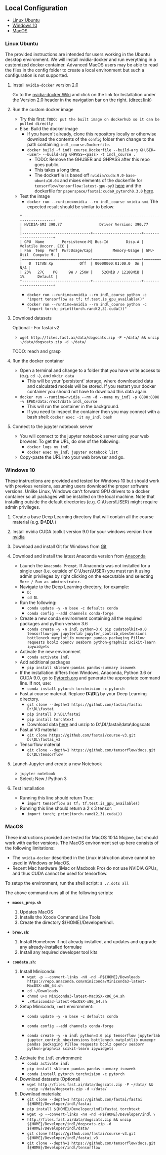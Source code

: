 ## Local Configuration

* [Linux Ubuntu](#linux-ubuntu)
* [Windows 10](#windows-10)
* [MacOS](#macos)

### Linux Ubuntu

The provided instructions are intended for users working in the Ubuntu desktop environment. We will 
install nvidia-docker and run everything in a customized docker container. Advanced MacOS users
may be able to read the files in the config folder to create a local environment but such a configuration is not
supported.

1. Install `nvidia-docker` version 2.0

    Go to the [nvidia-docker Wiki](https://github.com/NVIDIA/nvidia-docker/wiki) and click on the link for
    Installation under the Version 2.0 header in the navigation bar on the right.
    ([direct link](https://github.com/NVIDIA/nvidia-docker/wiki/Installation-(version-2.0)))

1. Run the custom docker image

    * Try this first: `TODO: put the built image on dockerhub so it can be pulled directly`
    * Else: Build the docker image
        * If you haven't already, clone this repository locally or otherwise download the contents of the
        `config` folder then change to the path containing `indl_course.Dockerfile`.
        * `docker build -f indl_course.Dockerfile --build-arg GHUSER=<user> --build-arg GHPASS=<pass> -t indl_course .`
            * TODO: Remove the GHUSER and GHPASS after this repo goes public.
            * This takes a long time.
            * The dockerfile is based off `nvidia/cuda:9.0-base-ubuntu16.04` and mixes elements of the dockerfile
            for `tensorflow/tensorflow:latest-gpu-py3` [here](https://github.com/tensorflow/tensorflow/blob/479abd88927e54205ea418f68e64057e5b837e2d/tensorflow/tools/dockerfiles/dockerfiles/gpu-jupyter.Dockerfile)
            and the dockerfile for `paperspace/fastai:cuda9_pytorch0.3.0` [here](https://github.com/Paperspace/fastai-docker/blob/master/Dockerfile).
    * Test the image 
        * `docker run --runtime=nvidia --rm indl_course nvidia-smi`
        The expected result should be similar to below:
        ```
        +-----------------------------------------------------------------------------+
        | NVIDIA-SMI 390.77                 Driver Version: 390.77                    |
        |-------------------------------+----------------------+----------------------+
        | GPU  Name        Persistence-M| Bus-Id        Disp.A | Volatile Uncorr. ECC |
        | Fan  Temp  Perf  Pwr:Usage/Cap|         Memory-Usage | GPU-Util  Compute M. |
        |===============================+======================+======================|
        |   0  TITAN Xp            Off  | 00000000:01:00.0  On |                  N/A |
        | 23%   27C    P8     9W / 250W |    526MiB / 12188MiB |      1%      Default |
        +-------------------------------+----------------------+----------------------+
        ```
        * `docker run --runtime=nvidia --rm indl_course python -c "import tensorflow as tf; tf.test.is_gpu_available()"`
        * `docker run --runtime=nvidia --rm indl_course python -c "import torch; print(torch.rand(2,3).cuda())"`

1. Download datasets

    Optional - For fastai v2
      * `wget http://files.fast.ai/data/dogscats.zip -P ~/data/ && unzip ~/data/dogscats.zip -d ~/data/`
        
    TODO: reach and grasp

1. Run the docker container

    * Open a terminal and change to a folder that you have write access to (e.g. `cd ~`), and `mkdir data`
        * This will be your 'persistent' storage, where downloaded data and calculated models will be stored.
        If you restart your docker container you should not have to download this data again.
    * `docker run --runtime=nvidia --rm -d --name my_indl -p 8888:8888 -v $PWD/data:/root/data indl_course`
        * This will run the container in the background.
        * If you need to inspect the container then you may connect with a bash shell: `docker exec -it my_indl bash`

1. Connect to the jupyter notebook server
    * You will connect to the jupyter notebook server using your web browser. To get the URL, do one of the following:
        * `docker logs my_indl`
        * `docker exec my_indl jupyter notebook list`
    * Copy-paste the URL into your web browser and go.


### Windows 10

These instructions are provided and tested for Windows 10 but should work with previous versions, assuming users download
the proper software versions. Unlike Linux, Windows can't forward GPU drivers to a docker container so
all packages will be installed on the local machine. Note that installing outside the default directories (e.g. C:\Users\USER) might require admin privileges. 

1. Create a base Deep Learning directory that will contain all the course material (e.g. <strong> D:\DL\ </strong> )

1. Install nvidia CUDA toolkit version 9.0 for your windows version from [nvidia](https://developer.nvidia.com/cuda-90-download-archive) 
    
1. Download and install Git for Windows from [Git](https://gitforwindows.org/)

1. Download and install the latest Anaconda version from [Anaconda](https://www.anaconda.com/download/#download)

    * Launch the `Anaconda Prompt`. If Anaconda was not installed for a single user (i.e. outside of C:\Users\USER) you must run it using admin privileges by right clicking on the executable and selecting `More / Run as administrator`. 
    * Navigate to the Deep Learning directory, for example:
        * `D:`
        * `cd DL`
    * Run the following: 
        * `conda update -y -n base -c defaults conda`
        * `conda config --add channels conda-forge`
    * Create a new conda environment containing all the required packages and python version 3.6
        * `conda create -y -n indl python=3.6 pip cudatoolkit=9.0 tensorflow-gpu jupyterlab jupyter_contrib_nbextensions bottleneck matplotlib numexpr pandas packaging Pillow requests bcolz opencv seaborn python-graphviz scikit-learn ipywidgets`
    * Activate the new environment
        * `conda activate indl`
    * Add additional packages
        * `pip install sklearn-pandas pandas-summary isoweek`
    * If the installation differs from Windows, Anaconda, Python 3.6 or CUDA 9.0, go to [Pytorch.org](https://pytorch.org/get-started/locally/) and generate the appropriate command line. If not, use: 
        * `conda install pytorch torchvision -c pytorch`
    * Fast.ai course material. Replace <strong>D:\DL\ </strong> by your Deep Learning directory. 
        * `git clone --depth=1 https://github.com/fastai/fastai D:\DL\fastai`
        * `pip install D:\DL\fastai`
        * `pip install torchtext`
        * Download data [here](http://files.fast.ai/data/dogscats.zip) and unzip to D:\DL\fastai\data\dogscats
    * Fast.ai V3 material
        * `git clone https://github.com/fastai/course-v3.git D:\DL\fastai_v3`
    * Tensorflow material
        * `git clone --depth=1 https://github.com/tensorflow/docs.git D:\DL\tensorflow`
        
1. Launch Jupyter and create a new Notebook

    * `jupyter notebook`
    * Select: New / Python 3
        
1. Test installation
    * Running this line should return True: 
        * `import tensorflow as tf; tf.test.is_gpu_available()`
    * Running this line should return a 2 x 3 tensor: 
        * `import torch; print(torch.rand(2,3).cuda())`


### MacOS

These instructions provided are tested for MacOS 10.14 Mojave, but should work with earlier versions. The MacOS environment set up here consists of the following limitations:
* The `nvidia-docker` described in the Linux instruction above cannot be used in Windows or MacOS.
* Recent Mac hardware (iMac or Macbook Pro) do not use NVIDIA GPUs, and thus CUDA cannot be used for tensorflow.

To setup the environment, run the shell script:
`$ ./.dots all`

The above command runs all of the following scripts:
* **`macos_prep.sh`**
    1. Updates MacOS
    2. Installs the Xcode Command Line Tools
    3. Create the directory ${HOME}/Developer/indl.
* **`brew.sh`**:
    1. Install Homebrew if not already installed, and updates and upgrade any already-installed formulae
    2. Install any required developer tool kits
    
* **`condata.sh`**:
    1. Install Miniconda:
        * `wget -p --convert-links -nH -nd -P${HOME}/Downloads https://repo.anaconda.com/miniconda/Miniconda3-latest-MacOSX-x86_64.sh`
        * `cd ~/Downloads`
        * `chmod u+x Miniconda3-latest-MacOSX-x86_64.sh`
        * `./Miniconda3-latest-MacOSX-x86_64.sh`
    2. Setup Miniconda, `indl` environment:
        * `conda update -y -n base -c defaults conda`
        * `conda config --add channels conda-forge`

        * `conda create -y -n indl python=3.6 pip tensorflow jupyterlab jupyter_contrib_nbextensions bottleneck matplotlib numexpr pandas packaging Pillow requests bcolz opencv seaborn python-graphviz scikit-learn ipywidgets`
    3. Activate the `indl` environment:
        * `conda activate indl`
        * `pip install sklearn-pandas pandas-summary isoweek`
        * `conda install pytorch torchvision -c pytorch`
    4. Download datasets (Optional)
        * `wget http://files.fast.ai/data/dogscats.zip -P ~/data/ && unzip ~/data/dogscats.zip -d ~/data/`
    5. Download materials:
        * `git clone --depth=1 https://github.com/fastai/fastai ${HOME}/Developer/indl/fastai`
        * `pip install ${HOME}/Developer/indl/fastai torchtext`
        * `wget -p --convert-links -nH -nd -P${HOME}/Developer/indl \`
        * `http://files.fast.ai/data/dogscats.zip && unzip ${HOME}/Developer/indl/dogscats.zip -d ${HOME}/Developer/indl/data/`
        * `git clone https://github.com/fastai/course-v3.git ${HOME}/Developer/indl/fastai_v3`
        * `git clone --depth=1 https://github.com/tensorflow/docs.git ${HOME}/Developer/indl/tensorflow`

